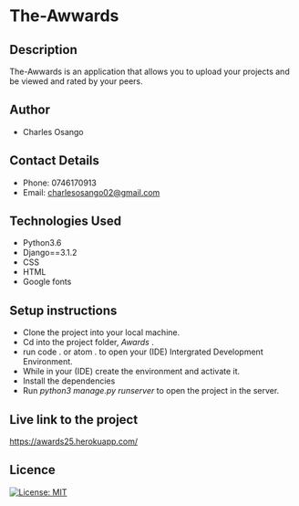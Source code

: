 # The-Awwards

## Description
The-Awwards is an application that allows you to upload your projects and be viewed and rated by your peers.

## Author
* Charles Osango

## Contact Details
* Phone: 0746170913
* Email: charlesosango02@gmail.com 

## Technologies Used
* Python3.6
* Django==3.1.2
* CSS
* HTML
* Google fonts

## Setup instructions
* Clone the project into your local machine.
* Cd into the project folder, *Awards* .
* run code . or atom . to open your (IDE) Intergrated Development Environment.
* While in your (IDE) create the environment and activate it.
* Install the dependencies
* Run *python3 manage.py runserver* to open the project in the server.

## Live link to the project
https://awards25.herokuapp.com/

## Licence
[![License: MIT](https://img.shields.io/badge/License-MIT-yellow.svg)](license/MIT)
